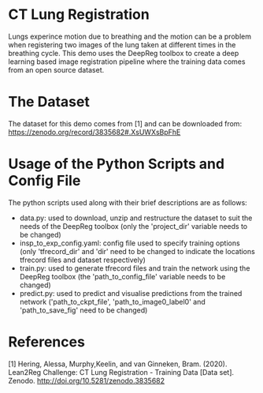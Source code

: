 # CT Lung Registration
Lungs experince motion due to breathing and the motion can be a problem when registering two images of the lung taken at different times in the breathing cycle. This demo uses the DeepReg toolbox to create a deep learning based image registration pipeline where the training data comes from an open source dataset.

# The Dataset
The dataset for this demo comes from [1] and can be downloaded from:
https://zenodo.org/record/3835682#.XsUWXsBpFhE

# Usage of the Python Scripts and Config File
The python scripts used along with their brief descriptions are as follows:
- data.py: used to download, unzip and restructure the dataset to suit the needs of the DeepReg toolbox (only the 'project_dir' variable needs to be changed)
- insp_to_exp_config.yaml: config file used to specify training options (only 'tfrecord_dir' and 'dir' need to be changed to indicate the locations tfrecord files and dataset respectively)
- train.py: used to generate tfrecord files and train the network using the DeepReg toolbox (the 'path_to_config_file' variable needs to be changed)
- predict.py: used to predict and visualise predictions from the trained network ('path_to_ckpt_file', 'path_to_image0_label0' and 'path_to_save_fig' need to be changed)

# References 
[1] Hering, Alessa, Murphy,Keelin, and van Ginneken, Bram. (2020). Lean2Reg Challenge: CT Lung Registration - Training Data [Data set]. Zenodo. http://doi.org/10.5281/zenodo.3835682

